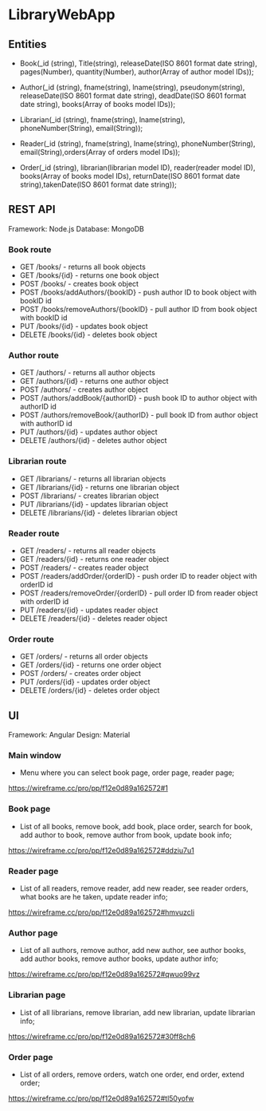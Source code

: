 # LibraryWebApp


## Entities

- Book(_id (string), Title(string), releaseDate(ISO 8601 format date string), pages(Number), quantity(Number), author(Array of author model IDs));

- Author(_id (string), fname(string), lname(string), pseudonym(string), releaseDate(ISO 8601 format date string), deadDate(ISO 8601 format date string), books(Array of books model IDs));

- Librarian(_id (string), fname(string), lname(string), phoneNumber(String), email(String));

- Reader(_id (string), fname(string), lname(string), phoneNumber(String), email(String),orders(Array of orders model IDs));

- Order(_id (string), librarian(librarian model ID), reader(reader model ID), books(Array of books model IDs), returnDate(ISO 8601 format date string),takenDate(ISO 8601 format date string));

## REST API


Framework: Node.js Database: MongoDB

### Book route

- GET /books/ - returns all book objects
- GET /books/{id} - returns one book object
- POST /books/ - creates book object
- POST /books/addAuthors/{bookID} - push author ID to book object with bookID id
- POST /books/removeAuthors/{bookID} - pull author ID from book object with bookID id
- PUT /books/{id} - updates book object
- DELETE /books/{id} - deletes book object

### Author route

- GET /authors/ - returns all author objects
- GET /authors/{id} - returns one author object
- POST /authors/ - creates author object
- POST /authors/addBook/{authorID} - push book ID to author object with authorID id
- POST /authors/removeBook/{authorID} - pull book ID from author object with authorID id
- PUT /authors/{id} - updates author object
- DELETE /authors/{id} - deletes author object

### Librarian route

- GET /librarians/ - returns all librarian objects
- GET /librarians/{id} - returns one librarian object
- POST /librarians/ - creates librarian object
- PUT /librarians/{id} - updates librarian object
- DELETE /librarians/{id} - deletes librarian object

### Reader route

- GET /readers/ - returns all reader objects
- GET /readers/{id} - returns one reader object
- POST /readers/ - creates reader object
- POST /readers/addOrder/{orderID} - push order ID to reader object with orderID id
- POST /readers/removeOrder/{orderID} - pull order ID from reader object with orderID id
- PUT /readers/{id} - updates reader object
- DELETE /readers/{id} - deletes reader object

### Order route

- GET /orders/ - returns all order objects
- GET /orders/{id} - returns one order object
- POST /orders/ - creates order object
- PUT /orders/{id} - updates order object
- DELETE /orders/{id} - deletes order object


## UI


Framework: Angular Design: Material

### Main window

- Menu where you can select book page, order page, reader page;

https://wireframe.cc/pro/pp/f12e0d89a162572#1

### Book page

- List of all books, remove book, add book, place order, search for book, add author to book, remove author from book, update book info;

https://wireframe.cc/pro/pp/f12e0d89a162572#ddziu7u1

### Reader page

- List of all readers, remove reader, add new reader, see reader orders, what books are he taken, update reader info;

https://wireframe.cc/pro/pp/f12e0d89a162572#hmvuzcli

### Author page

- List of all authors, remove author, add new author, see author books, add author books, remove author books, update author info;

https://wireframe.cc/pro/pp/f12e0d89a162572#qwuo99vz

### Librarian page

- List of all librarians, remove librarian, add new librarian, update librarian info;

https://wireframe.cc/pro/pp/f12e0d89a162572#30ff8ch6

### Order page

- List of all orders, remove orders, watch one order, end order, extend order;

https://wireframe.cc/pro/pp/f12e0d89a162572#tl50yofw
